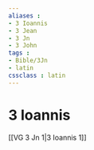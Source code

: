 ```yaml
---
aliases : 
- 3 Ioannis
- 3 Jean
- 3 Jn
- 3 John
tags : 
- Bible/3Jn
- latin
cssclass : latin
---
```


# 3 Ioannis

[[VG 3 Jn 1|3 Ioannis 1]]
